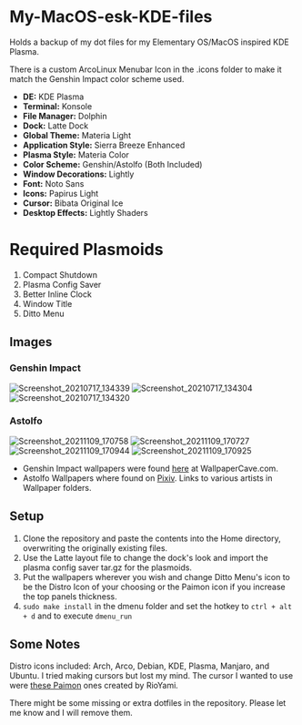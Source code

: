 # My-MacOS-esk-KDE-files
Holds a backup of my dot files for my Elementary OS/MacOS inspired KDE Plasma.

There is a custom ArcoLinux Menubar Icon in the .icons folder to make it match the Genshin Impact color scheme used.

+ **DE:** KDE Plasma
+ **Terminal:** Konsole
+ **File Manager:** Dolphin
+ **Dock:** Latte Dock
+ **Global Theme:** Materia Light
+ **Application Style:** Sierra Breeze Enhanced
+ **Plasma Style:** Materia Color
+ **Color Scheme:** Genshin/Astolfo (Both Included)
+ **Window Decorations:** Lightly
+ **Font:** Noto Sans
+ **Icons:** Papirus Light
+ **Cursor:** Bibata Original Ice
+ **Desktop Effects:** Lightly Shaders

# Required Plasmoids

1. Compact Shutdown
2. Plasma Config Saver
3. Better Inline Clock
4. Window Title
5. Ditto Menu

## Images

### Genshin Impact
![Screenshot_20210717_134339](https://user-images.githubusercontent.com/20647749/126049045-9f1b4862-c265-4533-b8f8-b5cedc4fdc6f.png)
![Screenshot_20210717_134304](https://user-images.githubusercontent.com/20647749/126049041-73f263a0-b129-4faa-aada-acf8246416cd.png)
![Screenshot_20210717_134320](https://user-images.githubusercontent.com/20647749/126049043-38df59d2-fd13-4f04-8ed7-e7822081b1ab.png)

### Astolfo
![Screenshot_20211109_170758](https://user-images.githubusercontent.com/20647749/141026132-9f04bbe1-c9a4-468d-9a88-05fc7e7dcc7c.png)
![Screenshot_20211109_170727](https://user-images.githubusercontent.com/20647749/141026129-f0539ac9-a0d6-44d8-8217-f760836ad4c2.png)
![Screenshot_20211109_170944](https://user-images.githubusercontent.com/20647749/141026136-fbacda63-9e2f-4ed7-a065-8d01344eed20.png)
![Screenshot_20211109_170925](https://user-images.githubusercontent.com/20647749/141026135-a38f8438-8649-4c70-9458-544cf8261fb9.png)


+ Genshin Impact wallpapers were found [here](https://wallpapercave.com/genshin-impact-wallpapers) at WallpaperCave.com.
+ Astolfo Wallpapers where found on [Pixiv](https://www.pixiv.net/en/). Links to various artists in Wallpaper folders.

## Setup

1. Clone the repository and paste the contents into the Home directory, overwriting the originally existing files.
2. Use the Latte layout file to change the dock's look and import the plasma config saver tar.gz for the plasmoids.
3. Put the wallpapers wherever you wish and change Ditto Menu's icon to be the Distro Icon of your choosing or the Paimon icon if you increase the top panels thickness.
4. `sudo make install` in the dmenu folder and set the hotkey to `ctrl + alt + d` and to execute `dmenu_run`

## Some Notes

Distro icons included: Arch, Arco, Debian, KDE, Plasma, Manjaro, and Ubuntu.
I tried making cursors but lost my mind. The cursor I wanted to use were [these Paimon](https://www.deviantart.com/rioyami/art/Paimon-cursors-Genshin-Impact-840207973) ones created by RioYami.

There might be some missing or extra dotfiles in the repository. Please let me know and I will remove them.
